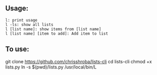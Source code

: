 Usage:
------
```
l: print usage
l -ls: show all lists
l [list name]: show items from [list name]
l [list name] [item to add]: Add item to list
```

To use:
-------
git clone https://github.com/chrisshroba/lists-cli
cd lists-cli
chmod +x lists.py
ln -s $(pwd)/lists.py /usr/local/bin/L
